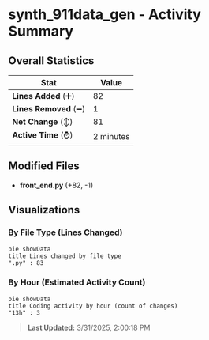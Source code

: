 # synth_911data_gen - Activity Summary 

## Overall Statistics

| Stat                   | Value                                                             |
| ---------------------- | ----------------------------------------------------------------- |
| **Lines Added** (➕)   | 82                                          |
| **Lines Removed** (➖) | 1                                        |
| **Net Change** (↕)    | 81                |
| **Active Time** (⌚)   | 2 minutes |


## Modified Files
- **front_end.py** (+82, -1)

## Visualizations

### By File Type (Lines Changed)

```mermaid
pie showData
title Lines changed by file type
".py" : 83
```

### By Hour (Estimated Activity Count)

```mermaid
pie showData
title Coding activity by hour (count of changes)
"13h" : 3
```


> **Last Updated:** 3/31/2025, 2:00:18 PM